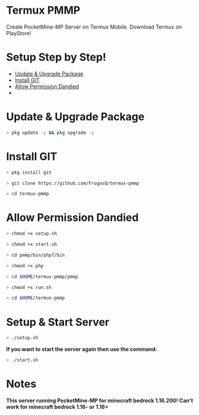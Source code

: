 # Termux PMMP
Create PocketMine-MP Server on Termux Mobile.
Download Termux on PlayStore!

# Setup Step by Step!
- [Update & Upgrade Package](https://github.com/FrogasQ/termux-pmmp/blob/main/README.md#update--upgrade-package)
- [Install GIT](https://github.com/FrogasQ/termux-pmmp/blob/main/README.md#install-git)
- [Allow Permission Dandied](https://github.com/FrogasQ/termux-pmmp/blob/main/README.md#allow-permission-dandied)
- 
# Update & Upgrade Package
```bash
> pkg update -y && pkg upgrade -y
```

# Install GIT
```bash
> pkg install git
```
```bash
> git clone https://github.com/FrogasQ/termux-pmmp
```
```bash
> cd termux-pmmp
```

# Allow Permission Dandied
```bash
> chmod +x setup.sh
```
```bash
> chmod +x start.sh
```
```bash
> cd pmmp/bin/php7/bin
```
```bash
> chmod +x php
```
```bash
> cd $HOME/termux-pmmp/pmmp
```
```bash
> chmod +x run.sh
```
```bash
> cd $HOME/termux-pmmp
```

# Setup & Start Server
```bash
> ./setup.sh
```
<b>If you want to start the server again then use the command:</b>
```bash
> ./start.sh
```

# Notes
<b>This server running PocketMine-MP for minecraft bedrock 1.16.200! Can't work for minecraft bedrock 1.16- or 1.16+</b>





